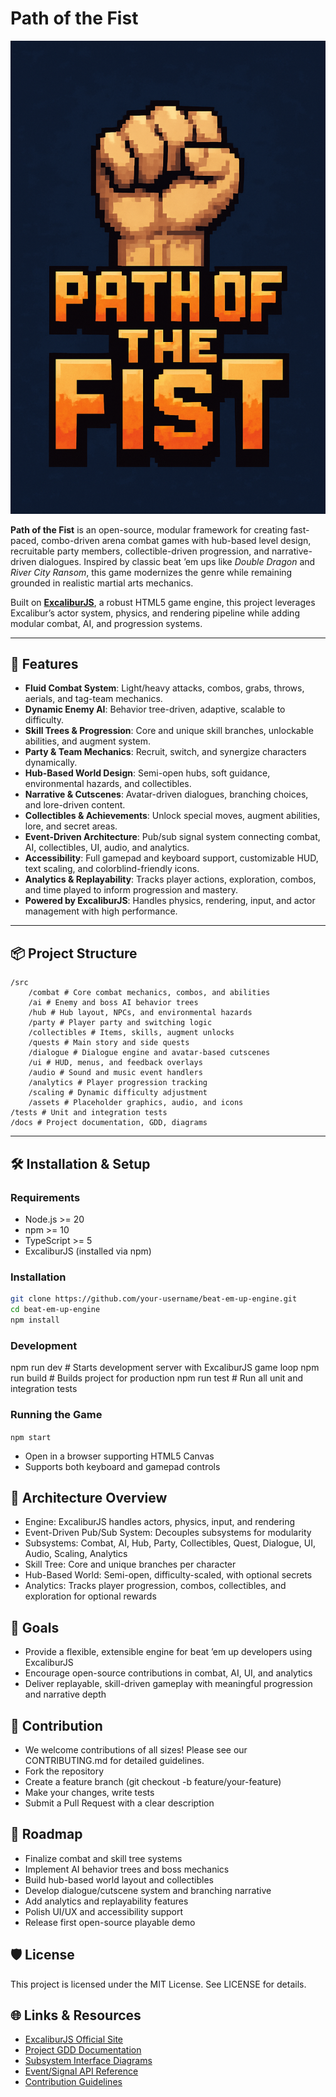 # Path of the Fist

![Project Logo Placeholder](./Logo.png)

**Path of the Fist** is an open-source, modular framework for creating fast-paced, combo-driven arena combat games with hub-based level
design, recruitable party members, collectible-driven progression, and narrative-driven dialogues. Inspired by classic beat ’em ups
like _Double Dragon_ and _River City Ransom_, this game modernizes the genre while remaining grounded in realistic martial arts
mechanics.

Built on **[ExcaliburJS](https://excaliburjs.com/)**, a robust HTML5 game engine, this project leverages Excalibur’s actor system,
physics, and rendering pipeline while adding modular combat, AI, and progression systems.

---

## 🚀 Features

- **Fluid Combat System**: Light/heavy attacks, combos, grabs, throws, aerials, and tag-team mechanics.
- **Dynamic Enemy AI**: Behavior tree-driven, adaptive, scalable to difficulty.
- **Skill Trees & Progression**: Core and unique skill branches, unlockable abilities, and augment system.
- **Party & Team Mechanics**: Recruit, switch, and synergize characters dynamically.
- **Hub-Based World Design**: Semi-open hubs, soft guidance, environmental hazards, and collectibles.
- **Narrative & Cutscenes**: Avatar-driven dialogues, branching choices, and lore-driven content.
- **Collectibles & Achievements**: Unlock special moves, augment abilities, lore, and secret areas.
- **Event-Driven Architecture**: Pub/sub signal system connecting combat, AI, collectibles, UI, audio, and analytics.
- **Accessibility**: Full gamepad and keyboard support, customizable HUD, text scaling, and colorblind-friendly icons.
- **Analytics & Replayability**: Tracks player actions, exploration, combos, and time played to inform progression and mastery.
- **Powered by ExcaliburJS**: Handles physics, rendering, input, and actor management with high performance.

---

## 📦 Project Structure

    /src
        /combat # Core combat mechanics, combos, and abilities
        /ai # Enemy and boss AI behavior trees
        /hub # Hub layout, NPCs, and environmental hazards
        /party # Player party and switching logic
        /collectibles # Items, skills, augment unlocks
        /quests # Main story and side quests
        /dialogue # Dialogue engine and avatar-based cutscenes
        /ui # HUD, menus, and feedback overlays
        /audio # Sound and music event handlers
        /analytics # Player progression tracking
        /scaling # Dynamic difficulty adjustment
        /assets # Placeholder graphics, audio, and icons
    /tests # Unit and integration tests
    /docs # Project documentation, GDD, diagrams

---

## 🛠 Installation & Setup

### Requirements

- Node.js >= 20
- npm >= 10
- TypeScript >= 5
- ExcaliburJS (installed via npm)

### Installation

```bash
git clone https://github.com/your-username/beat-em-up-engine.git
cd beat-em-up-engine
npm install
```

### Development

npm run dev # Starts development server with ExcaliburJS game loop npm run build # Builds project for production npm run test # Run all
unit and integration tests

### Running the Game

`npm start`

- Open in a browser supporting HTML5 Canvas
- Supports both keyboard and gamepad controls

## 🧩 Architecture Overview

- Engine: ExcaliburJS handles actors, physics, input, and rendering
- Event-Driven Pub/Sub System: Decouples subsystems for modularity
- Subsystems: Combat, AI, Hub, Party, Collectibles, Quest, Dialogue, UI, Audio, Scaling, Analytics
- Skill Tree: Core and unique branches per character
- Hub-Based World: Semi-open, difficulty-scaled, with optional secrets
- Analytics: Tracks player progression, combos, collectibles, and exploration for optional rewards

## 🎯 Goals

- Provide a flexible, extensible engine for beat ’em up developers using ExcaliburJS
- Encourage open-source contributions in combat, AI, UI, and analytics
- Deliver replayable, skill-driven gameplay with meaningful progression and narrative depth

## 🤝 Contribution

- We welcome contributions of all sizes! Please see our CONTRIBUTING.md for detailed guidelines.
- Fork the repository
- Create a feature branch (git checkout -b feature/your-feature)
- Make your changes, write tests
- Submit a Pull Request with a clear description

## 📝 Roadmap

- Finalize combat and skill tree systems
- Implement AI behavior trees and boss mechanics
- Build hub-based world layout and collectibles
- Develop dialogue/cutscene system and branching narrative
- Add analytics and replayability features
- Polish UI/UX and accessibility support
- Release first open-source playable demo

## 🛡 License

This project is licensed under the MIT License. See LICENSE for details.

## 🌐 Links & Resources

- [ExcaliburJS Official Site](www.excaliburjs.com)
- [Project GDD Documentation](GDD.md)
- [Subsystem Interface Diagrams](systemInterfaces.md)
- [Event/Signal API Reference](./src/lib/Signals.ts)
- [Contribution Guidelines](contributing.md)
